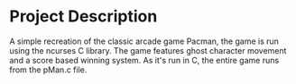 # Project Description
A simple recreation of the classic arcade game Pacman, the game is run using the ncurses C library. The game features ghost character movement and a score based winning system. As it's run in C, the entire game runs from the pMan.c file.
